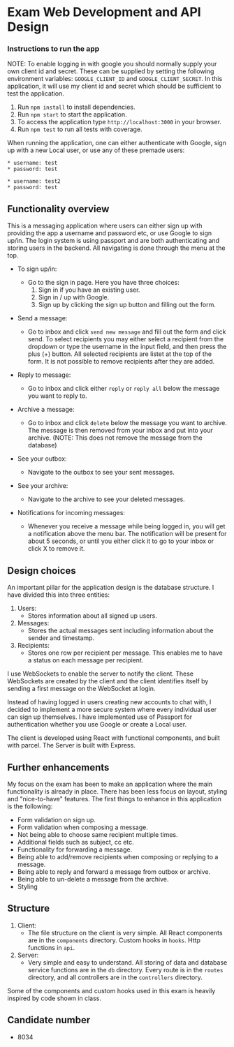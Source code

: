 # Exam Web Development and API Design

### Instructions to run the app

NOTE: To enable logging in with google you should normally supply your own client id and secret. These can be supplied by setting the following environment variables: `GOOGLE_CLIENT_ID` and `GOOGLE_CLIENT_SECRET`.
In this application, it will use my client id and secret which should be sufficient to test the application.

1. Run `npm install` to install dependencies.
2. Run `npm start` to start the application.
3. To access the application  type `http://localhost:3000` in your browser.
4. Run `npm test` to run all tests with coverage.

When running the application, one can either authenticate with Google, sign up with a new Local user, or use any of these premade users:

    * username: test
    * password: test

    * username: test2
    * password: test


## Functionality overview
This is a messaging application where users can either sign up with providing the app a username and password etc, or use Google to sign up/in.
The login system is using passport and are both authenticating and storing users in the backend.
All navigating is done through the menu at the top. 
* To sign up/in:
    * Go to the sign in page. Here you have three choices:
        1. Sign in if you have an existing user.
        2. Sign in / up with Google.
        3. Sign up by clicking the sign up button and filling out the form.
        
* Send a message:
    * Go to inbox and click `send new message` and fill out the form and click send.
To select recipients you may either select a recipient from the dropdown or type the username in the input field, and then press the plus (+) button. All selected recipients are listet at the top of the form. It is not possible to remove recipients after they are added.
* Reply to message:
    * Go to inbox and click either `reply` or `reply all` below the message you want to reply to.
* Archive a message:
    * Go to inbox and click `delete` below the message you want to archive. The message is then removed from your inbox and put into your archive. (NOTE: This does not remove the message from the database)
* See your outbox:
    * Navigate to the outbox to see your sent messages.
* See your archive:
    * Navigate to the archive to see your deleted messages.
* Notifications for incoming messages:
    * Whenever you receive a message while being logged in, you will get a notification above the menu bar. The notification will be present for about 5 seconds, or until you either click it to go to your inbox or click X to remove it.

## Design choices
An important pillar for the application design is the database structure. I have divided this into three entities:
1. Users:
    * Stores information about all signed up users.
2. Messages:
    * Stores the actual messages sent including information about the sender and timestamp. 
3. Recipients:
    * Stores one row per recipient per message. This enables me to have a status on each message per recipient.

I use WebSockets to enable the server to notify the client. These WebSockets are created by the client and the client identifies itself by sending a first message on the WebSocket at login.

Instead of having logged in users creating new accounts to chat with, I decided to implement a more secure system where every individual user can sign up themselves. I have implemented use of Passport for authentication whether you use Google or create a Local user.

The client is developed using React with functional components, and built with parcel. The Server is built with Express.

## Further enhancements
My focus on the exam has been to make an application where the main functionality is already in place. There has been less focus on layout, styling and "nice-to-have" features.
The first things to enhance in this application is the following:
* Form validation on sign up.
* Form validation when composing a message.
* Not being able to choose same recipient multiple times.
* Additional fields such as subject, cc etc.
* Functionality for forwarding a message.
* Being able to add/remove recipients when composing or replying to a message.
* Being able to reply and forward a message from outbox or archive.
* Being able to un-delete a message from the archive.
* Styling

## Structure
1. Client:
    * The file structure on the client is very simple. All React components are in the `components` directory. Custom hooks in `hooks`. Http functions in `api`.
2. Server:
    * Very simple and easy to understand. All storing of data and database service functions are in the `db` directory. Every route is in the `routes` directory, and all controllers are in the `controllers` directory.

Some of the components and custom hooks used in this exam is heavily inspired by code shown in class.

## Candidate number
* 8034